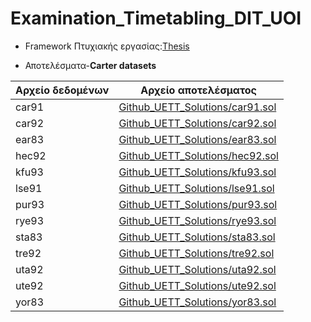 # Examination_Timetabling_DIT_UOI

* Framework Πτυχιακής εργασίας:[Thesis](./Thesis)

* Αποτελέσματα-**Carter datasets**

|  Αρχείο δεδομένων | Αρχείο αποτελέσματος                                             |
|-------------------|------------------------------------------------------------------|
| car91             |[Github_UETT_Solutions/car91.sol](Github_UETT_solutions/car91.sol)|
| car92             |[Github_UETT_Solutions/car92.sol](Github_UETT_solutions/car91.sol)|
| ear83             |[Github_UETT_Solutions/ear83.sol](Github_UETT_solutions/ear83.sol)|
| hec92             |[Github_UETT_Solutions/hec92.sol](Github_UETT_solutions/hec92.sol)|
| kfu93             |[Github_UETT_Solutions/kfu93.sol](Github_UETT_solutions/kfu93.sol)|
| lse91             |[Github_UETT_Solutions/lse91.sol](Github_UETT_solutions/lse91.sol)|
| pur93             |[Github_UETT_Solutions/pur93.sol](Github_UETT_solutions/pur93.sol)|
| rye93             |[Github_UETT_Solutions/rye93.sol](Github_UETT_solutions/rye93.sol)|
| sta83             |[Github_UETT_Solutions/sta83.sol](Github_UETT_Solutions/sta83.sol)|
| tre92             |[Github_UETT_Solutions/tre92.sol](Github_UETT_Solutions/tre92.sol)|
| uta92             |[Github_UETT_Solutions/uta92.sol](Github_UETT_Solutions/uta92.sol)|
| ute92             |[Github_UETT_Solutions/ute92.sol](Github_UETT_Solutions/ute92.sol)|
| yor83             |[Github_UETT_Solutions/yor83.sol](Github_UETT_Solutions/yor83.sol)|

